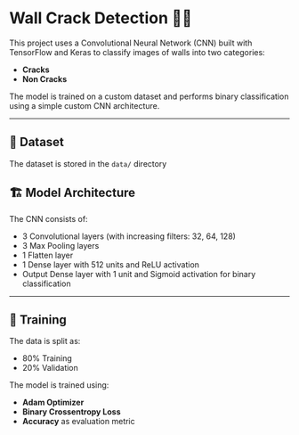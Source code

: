 # Wall Crack Detection 🧱🧠

This project uses a Convolutional Neural Network (CNN) built with TensorFlow and Keras to classify images of walls into two categories:
- **Cracks**
- **Non Cracks**

The model is trained on a custom dataset and performs binary classification using a simple custom CNN architecture.

---

## 📁 Dataset

The dataset is stored in the `data/` directory 

## 🏗️ Model Architecture

The CNN consists of:
- 3 Convolutional layers (with increasing filters: 32, 64, 128)
- 3 Max Pooling layers
- 1 Flatten layer
- 1 Dense layer with 512 units and ReLU activation
- Output Dense layer with 1 unit and Sigmoid activation for binary classification

---

## 🧪 Training

The data is split as:
- 80% Training
- 20% Validation

The model is trained using:
- **Adam Optimizer**
- **Binary Crossentropy Loss**
- **Accuracy** as evaluation metric


